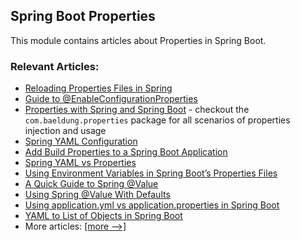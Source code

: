 ## Spring Boot Properties

This module contains articles about Properties in Spring Boot.

### Relevant Articles:
- [Reloading Properties Files in Spring](https://www.baeldung.com/spring-reloading-properties)
- [Guide to @EnableConfigurationProperties](https://www.baeldung.com/spring-enable-config-properties)
- [Properties with Spring and Spring Boot](https://www.baeldung.com/properties-with-spring) - checkout the `com.baeldung.properties` package for all scenarios of properties injection and usage
- [Spring YAML Configuration](https://www.baeldung.com/spring-yaml)
- [Add Build Properties to a Spring Boot Application](https://www.baeldung.com/spring-boot-build-properties)
- [Spring YAML vs Properties](https://www.baeldung.com/spring-yaml-vs-properties)
- [Using Environment Variables in Spring Boot’s Properties Files](https://www.baeldung.com/spring-boot-properties-env-variables)
- [A Quick Guide to Spring @Value](https://www.baeldung.com/spring-value-annotation)
- [Using Spring @Value With Defaults](https://www.baeldung.com/spring-value-defaults)
- [Using application.yml vs application.properties in Spring Boot](https://www.baeldung.com/spring-boot-yaml-vs-properties)
- [YAML to List of Objects in Spring Boot](https://www.baeldung.com/spring-boot-yaml-list)
- More articles: [[more -->]](../spring-boot-properties-2)
